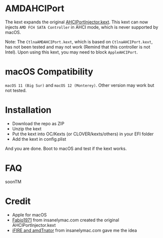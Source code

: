 # AMDAHCIPort

The kext expands the original [AHCIPortInjector.kext](https://www.insanelymac.com/forum/files/file/436-ahciportinjectorkext/). This kext can now injects `AMD FCH SATA Controller` in AHCI mode, which is never supported by macOS.

Note: The `CtlnaAMDAHCIPort.kext`, which is based on `CtlnaAHCIPort.kext`, has not been tested and may not work (Remind that this controller is not Intel). Upon using this kext, you may need to block `AppleAHCIPort`.

# macOS Compatibility

`macOS 11 (Big Sur)` and `macOS 12 (Monterey)`. Other version may work but not tested.

# Installation

* Download the repo as ZIP
* Unzip the kext
* Put the kext into OC/Kexts (or CLOVER/kexts/others) in your EFI folder
* Add the kext in config.plist

And you are done. Boot to macOS and test if the kext works.

# FAQ

soonTM

# Credit

* Apple for macOS
* [Fabio1971](https://www.insanelymac.com/forum/profile/651049-fabio1971/) from insanelymac.com created the original AHCIPortInjector.kext
* [iFIRE and amdTnator](https://www.insanelymac.com/forum/topic/280681-amd-sata-controller/) from insanelymac.com gave me the idea
